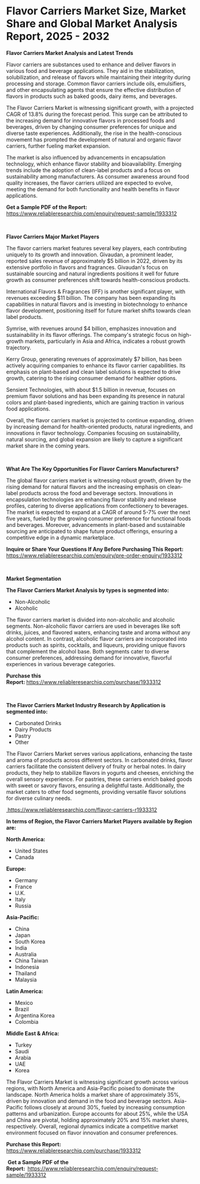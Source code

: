 <p><h1>Flavor Carriers Market Size, Market Share and Global Market Analysis Report, 2025 - 2032</h1></p><p><strong>Flavor Carriers Market Analysis and Latest Trends</strong></p>
<p><p>Flavor carriers are substances used to enhance and deliver flavors in various food and beverage applications. They aid in the stabilization, solubilization, and release of flavors while maintaining their integrity during processing and storage. Common flavor carriers include oils, emulsifiers, and other encapsulating agents that ensure the effective distribution of flavors in products such as baked goods, dairy items, and beverages.</p><p>The Flavor Carriers Market is witnessing significant growth, with a projected CAGR of 13.8% during the forecast period. This surge can be attributed to the increasing demand for innovative flavors in processed foods and beverages, driven by changing consumer preferences for unique and diverse taste experiences. Additionally, the rise in the health-conscious movement has prompted the development of natural and organic flavor carriers, further fueling market expansion. </p><p>The market is also influenced by advancements in encapsulation technology, which enhance flavor stability and bioavailability. Emerging trends include the adoption of clean-label products and a focus on sustainability among manufacturers. As consumer awareness around food quality increases, the flavor carriers utilized are expected to evolve, meeting the demand for both functionality and health benefits in flavor applications.</p></p>
<p><strong>Get a Sample PDF of the Report:&nbsp;</strong> <a href="https://www.reliableresearchiq.com/enquiry/request-sample/1933312?utm_campaign=2744&utm_medium=2&utm_source=Github&utm_content=ia&utm_term=19042025&utm_id=flavor-carriers">https://www.reliableresearchiq.com/enquiry/request-sample/1933312</a></p>
<p>&nbsp;</p>
<p><strong>Flavor Carriers Major Market Players</strong></p>
<p><p>The flavor carriers market features several key players, each contributing uniquely to its growth and innovation. Givaudan, a prominent leader, reported sales revenue of approximately $5 billion in 2022, driven by its extensive portfolio in flavors and fragrances. Givaudan's focus on sustainable sourcing and natural ingredients positions it well for future growth as consumer preferences shift towards health-conscious products.</p><p>International Flavors & Fragrances (IFF) is another significant player, with revenues exceeding $11 billion. The company has been expanding its capabilities in natural flavors and is investing in biotechnology to enhance flavor development, positioning itself for future market shifts towards clean label products.</p><p>Symrise, with revenues around $4 billion, emphasizes innovation and sustainability in its flavor offerings. The company's strategic focus on high-growth markets, particularly in Asia and Africa, indicates a robust growth trajectory.</p><p>Kerry Group, generating revenues of approximately $7 billion, has been actively acquiring companies to enhance its flavor carrier capabilities. Its emphasis on plant-based and clean label solutions is expected to drive growth, catering to the rising consumer demand for healthier options.</p><p>Sensient Technologies, with about $1.5 billion in revenue, focuses on premium flavor solutions and has been expanding its presence in natural colors and plant-based ingredients, which are gaining traction in various food applications.</p><p>Overall, the flavor carriers market is projected to continue expanding, driven by increasing demand for health-oriented products, natural ingredients, and innovations in flavor technology. Companies focusing on sustainability, natural sourcing, and global expansion are likely to capture a significant market share in the coming years.</p></p>
<p>&nbsp;</p>
<p><strong>What Are The Key Opportunities For Flavor Carriers Manufacturers?</strong></p>
<p><p>The global flavor carriers market is witnessing robust growth, driven by the rising demand for natural flavors and the increasing emphasis on clean-label products across the food and beverage sectors. Innovations in encapsulation technologies are enhancing flavor stability and release profiles, catering to diverse applications from confectionery to beverages. The market is expected to expand at a CAGR of around 5-7% over the next five years, fueled by the growing consumer preference for functional foods and beverages. Moreover, advancements in plant-based and sustainable sourcing are anticipated to shape future product offerings, ensuring a competitive edge in a dynamic marketplace.</p></p>
<p><strong>Inquire or Share Your Questions If Any Before Purchasing This Report:</strong> <a href="https://www.reliableresearchiq.com/enquiry/pre-order-enquiry/1933312?utm_campaign=2744&utm_medium=2&utm_source=Github&utm_content=ia&utm_term=19042025&utm_id=flavor-carriers">https://www.reliableresearchiq.com/enquiry/pre-order-enquiry/1933312</a></p>
<p>&nbsp;</p>
<p><strong>Market Segmentation</strong></p>
<p><strong>The Flavor Carriers Market Analysis by types is segmented into:</strong></p>
<p><ul><li>Non-Alcoholic</li><li>Alcoholic</li></ul></p>
<p><p>The flavor carriers market is divided into non-alcoholic and alcoholic segments. Non-alcoholic flavor carriers are used in beverages like soft drinks, juices, and flavored waters, enhancing taste and aroma without any alcohol content. In contrast, alcoholic flavor carriers are incorporated into products such as spirits, cocktails, and liqueurs, providing unique flavors that complement the alcohol base. Both segments cater to diverse consumer preferences, addressing demand for innovative, flavorful experiences in various beverage categories.</p></p>
<p><strong>Purchase this Report:&nbsp;</strong><a href="https://www.reliableresearchiq.com/purchase/1933312?utm_campaign=2744&utm_medium=2&utm_source=Github&utm_content=ia&utm_term=19042025&utm_id=flavor-carriers">https://www.reliableresearchiq.com/purchase/1933312</a></p>
<p>&nbsp;</p>
<p><strong>The Flavor Carriers Market Industry Research by Application is segmented into:</strong></p>
<p><ul><li>Carbonated Drinks</li><li>Dairy Products</li><li>Pastry</li><li>Other</li></ul></p>
<p><p>The Flavor Carriers Market serves various applications, enhancing the taste and aroma of products across different sectors. In carbonated drinks, flavor carriers facilitate the consistent delivery of fruity or herbal notes. In dairy products, they help to stabilize flavors in yogurts and cheeses, enriching the overall sensory experience. For pastries, these carriers enrich baked goods with sweet or savory flavors, ensuring a delightful taste. Additionally, the market caters to other food segments, providing versatile flavor solutions for diverse culinary needs.</p></p>
<p><a href="https://www.reliableresearchiq.com/flavor-carriers-r1933312?utm_campaign=2744&utm_medium=2&utm_source=Github&utm_content=ia&utm_term=19042025&utm_id=flavor-carriers">&nbsp;https://www.reliableresearchiq.com/flavor-carriers-r1933312</a></p>
<p><strong>In terms of Region, the Flavor Carriers Market Players available by Region are:</strong></p>
<p>
    <p> <strong> North America: </strong>
        <ul>
            <li>United States</li>
            <li>Canada</li>
        </ul>
        </p> 
    <p> <strong> Europe: </strong>
        <ul>
            <li>Germany</li>
            <li>France</li>
            <li>U.K.</li>
            <li>Italy</li>
            <li>Russia</li>
        </ul>
        </p> 
    <p> <strong> Asia-Pacific: </strong>
        <ul>
            <li>China</li>
            <li>Japan</li>
            <li>South Korea</li>
            <li>India</li>
            <li>Australia</li>
            <li>China Taiwan</li>
            <li>Indonesia</li>
            <li>Thailand</li>
            <li>Malaysia</li>
        </ul>
        </p> 
    <p> <strong> Latin America: </strong>
        <ul>
            <li>Mexico</li>
            <li>Brazil</li>
            <li>Argentina Korea</li>
            <li>Colombia</li>
        </ul>
        </p> 
    <p> <strong> Middle East & Africa: </strong>
        <ul>
            <li>Turkey</li>
            <li>Saudi</li>
            <li>Arabia</li>
            <li>UAE</li>
            <li>Korea</li>
        </ul>
    </p>
    </p>
<p><p>The Flavor Carriers Market is witnessing significant growth across various regions, with North America and Asia-Pacific poised to dominate the landscape. North America holds a market share of approximately 35%, driven by innovation and demand in the food and beverage sectors. Asia-Pacific follows closely at around 30%, fueled by increasing consumption patterns and urbanization. Europe accounts for about 25%, while the USA and China are pivotal, holding approximately 20% and 15% market shares, respectively. Overall, regional dynamics indicate a competitive market environment focused on flavor innovation and consumer preferences.</p></p>
<p><strong>Purchase this Report: </strong><a href="https://www.reliableresearchiq.com/purchase/1933312?utm_campaign=2744&utm_medium=2&utm_source=Github&utm_content=ia&utm_term=19042025&utm_id=flavor-carriers">https://www.reliableresearchiq.com/purchase/1933312</a></p>
<p>&nbsp;<strong>Get a Sample PDF of the Report:&nbsp;&nbsp;</strong><a href="https://www.reliableresearchiq.com/enquiry/request-sample/1933312?utm_campaign=2744&utm_medium=2&utm_source=Github&utm_content=ia&utm_term=19042025&utm_id=flavor-carriers">https://www.reliableresearchiq.com/enquiry/request-sample/1933312</a></p>
<p><strong></strong></p>
<p><p></p><p></p><p></p></p>